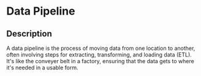 # Data Pipeline

## Description

A data pipeline is the process of moving data from one location to another, often involving steps for extracting, transforming, and loading data (ETL). It's like the conveyer belt in a factory, ensuring that the data gets to where it's needed in a usable form.
